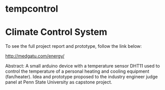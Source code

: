 # tempcontrol
# Climate Control System 
To see the full project report and prototype, follow the link below:

http://medgatu.com/energy/

Abstract:
A small arduino device with a temperature sensor DHT11 used to control the temperature of a personal heating and cooling equipment (fan/heater). Idea and prototype proposed to the industry engineer judge panel at Penn State University as capstone project.


